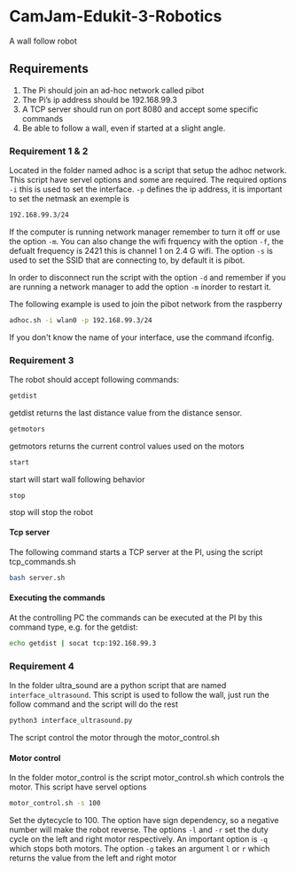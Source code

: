 # CamJam-Edukit-3-Robotics
A wall follow robot


## Requirements
1. The Pi should join an ad-hoc network called pibot
2. The Pi’s ip address should be  192.168.99.3
3. A TCP server should run on port 8080 and accept some specific commands
4. Be able to follow a wall, even if started at a slight angle.

### Requirement 1 & 2
Located in the folder named adhoc is a script that setup the adhoc network. This script have servel options and some are required. The required options `-i` this is used to set the interface. `-p` defines the ip address, it is important to set the netmask an exemple is 
``` bash
192.168.99.3/24
```
If the computer is running network manager remember to turn it off or use the option `-m`. You can also change the wifi frquency with the option `-f`, the defualt frequency is 2421 this is channel 1 on 2.4 G wifi. The option `-s` is used to set the SSID that are connecting to, by default it is pibot. 

In order to disconnect run the script with the option `-d` and remember if you are running a network manager to add the option `-m` inorder to restart it. 

The following example is used to join the pibot network from the raspberry 
``` bash
adhoc.sh -i wlan0 -p 192.168.99.3/24
```
If you don't know the name of your interface, use the command ifconfig. 


### Requirement 3
The robot should accept following commands:  
``` bash
getdist 
```
getdist returns the last distance value from the distance sensor.

``` bash
getmotors
```
getmotors returns the current control values used on the motors

``` bash
start
```
start will start wall following behavior

``` bas
stop
```
stop will stop the robot

#### Tcp server
The following command starts a TCP server at the PI, using the script tcp_commands.sh
``` bash
bash server.sh
```
#### Executing the commands
At the controlling PC the commands can be executed at the PI by this command type, e.g. for the getdist:
``` bash
echo getdist | socat tcp:192.168.99.3
```
### Requirement 4
In the folder ultra_sound are a python script that are named `interface_ultrasound`. This script is used to follow the wall, just run the follow command and the script will do the rest 
``` bash
python3 interface_ultrasound.py
```
The script control the motor through the motor_control.sh 
#### Motor control
In the folder motor_control is the script motor_control.sh which controls the motor. This script have servel options
``` bash 
motor_control.sh -s 100
```

Set the dytecycle to 100. The option have sign dependency, so a negative number will make the robot reverse. The options `-l` and `-r` set the duty cycle on the left and right motor respectively. 
An important option is `-q` which stops both motors. The option `-g` takes an argument `l` or `r` which returns the value from the left and right motor 
